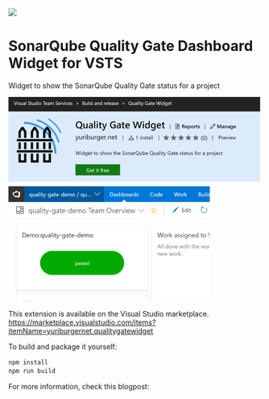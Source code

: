 ![](https://yuriburger.visualstudio.com/_apis/public/build/definitions/645f468d-48e2-4982-b857-41bd97378c7b/15/badge)

# SonarQube Quality Gate Dashboard Widget for VSTS
Widget to show the SonarQube Quality Gate status for a project

![](/static/images/Marketplace.png)
![](/static/images/Screen1.png)

This extension is available on the Visual Studio marketplace.
https://marketplace.visualstudio.com/items?itemName=yuriburgernet.qualitygatewidget

To build and package it yourself:

```javascript 
npm install
npm run build
```

For more information, check this blogpost: [](https://yuriburger.net/)